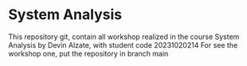 # System Analysis
This repository git, contain all workshop realized in the course System Analysis by Devin Alzate, with student code 20231020214
For see the workshop one, put the repository in branch main
